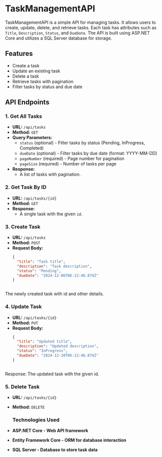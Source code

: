 # TaskManagementAPI

TaskManagementAPI is a simple API for managing tasks. It allows users to create, update, delete, and retrieve tasks. Each task has attributes such as `Title`, `Description`, `Status`, and `DueDate`. The API is built using ASP.NET Core and utilizes a SQL Server database for storage.

## Features

- Create a task
- Update an existing task
- Delete a task
- Retrieve tasks with pagination
- Filter tasks by status and due date

## API Endpoints

### 1. **Get All Tasks**

- **URL:** `/api/tasks`
- **Method:** `GET`
- **Query Parameters:**
  - `status` (optional) - Filter tasks by status (Pending, InProgress, Completed)
  - `dueDate` (optional) - Filter tasks by due date (format: YYYY-MM-DD)
  - `pageNumber` (required) - Page number for pagination
  - `pageSize` (required) - Number of tasks per page
- **Response:**
  - A list of tasks with pagination.

### 2. **Get Task By ID**

- **URL:** `/api/tasks/{id}`
- **Method:** `GET`
- **Response:**
  - A single task with the given `id`.

### 3. **Create Task**

- **URL:** `/api/tasks`
- **Method:** `POST`
- **Request Body:**
  ```json
  {
    "title": "Task title",
    "description": "Task description",
    "status": "Pending",
    "dueDate": "2024-12-06T06:12:46.874Z"
  }



The newly created task with id and other details.

### 4. **Update Task**
- **URL:** `/api/tasks/{id}`
- **Method:** `PUT`
- **Request Body:**
  ```json
  {
    "title": "Updated title",
    "description": "Updated description",
    "status": "InProgress",
    "dueDate": "2024-12-10T06:12:46.874Z"
  }



Response:
The updated task with the given id.
### 5. Delete Task
- **URL:** `/api/tasks/{id}`
- **Method:** `DELETE`


  ### Technologies Used
- **ASP.NET Core - Web API framework**
- **Entity Framework Core - ORM for database interaction**
- **SQL Server - Database to store task data**
